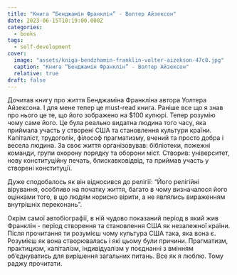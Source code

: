 ```yaml
---
title: "Книга “Бенджамін Франклін” - Волтер Айзексон"
date: 2023-06-15T10:19:00.000Z
categories:
  - books
tags:
  - self-development
cover:
  image: "assets/kniga-bendzhamin-franklin-volter-aizekson-47c8.jpg"
  caption: "Книга “Бенджамін Франклін” - Волтер Айзексон"
  relative: true
draft: false
---
```


Дочитав книгу про життя Бенджаміна Франкліна автора Уолтера Айзексона. І для мене тепер це must-read книга. Раніше все що я знав про нього це те, що його зображено на $100 купюрі. Тепер розумію чому саме його. Це була реально видатна людина того часу, яка приймала участь у створені США та становлення культури країни. Капіталіст, трудоголік, філософ прагматизму, вчений та просто добра і весела людина. За своє життя організовував: бібліотеки, пожежні команди, групи охорону порядку та оборони міст. Створив: університет, нову конституційну печать, блискавковідвід, та приймав участь у створені конституції.

Дуже сподобалось як він відносився до релігії: “Його релігійні вірування, особливо на початку життя, багато в чому визначалося його оцінками того, в що людям корисно вірити, а не являлись вираженням внутрішніх переконань”.

Окрім самої автобіографії, в ній чудово показаний період в який жив Франклін - період створення та становлення США як незалежної країни. Після прочитання ти розумієш чому культура США така, яка вона є. Розумієш як вона створювалась і які цьому були причини. Прагматизм, практицизм, капіталізм, індивідуалізм у поєднанні з вмінням об’єднуватись для вирішення загальних питань. Все як я люблю. Тому раджу прочитати.
